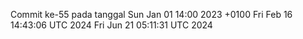 Commit ke-55 pada tanggal Sun Jan 01 14:00 2023 +0100
Fri Feb 16 14:43:06 UTC 2024
Fri Jun 21 05:11:31 UTC 2024
